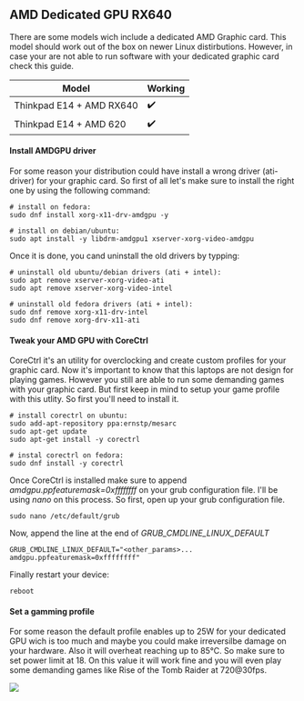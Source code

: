 ## AMD Dedicated GPU RX640

There are some models wich include a dedicated AMD Graphic card. This model should work out of the box on newer Linux distirbutions. However, in case your are not able to run software with your dedicated graphic card check this guide.

| Model                             | Working            |
|-----------------------------------|--------------------|
| Thinkpad E14 + AMD RX640          | :heavy_check_mark: |
| Thinkpad E14 + AMD 620            | :heavy_check_mark: | 


#### Install AMDGPU driver

For some reason your distribution could have install a wrong driver (ati-driver) for your graphic card. So first of all let's make sure to install the right one by using the following command:

    # install on fedora:
    sudo dnf install xorg-x11-drv-amdgpu -y
    
    # install on debian/ubuntu:
    sudo apt install -y libdrm-amdgpu1 xserver-xorg-video-amdgpu
    
Once it is done, you cand uninstall the old drivers by typping:

    # uninstall old ubuntu/debian drivers (ati + intel):
    sudo apt remove xserver-xorg-video-ati
    sudo apt remove xserver-xorg-video-intel
    
    # uninstall old fedora drivers (ati + intel):
    sudo dnf remove xorg-x11-drv-intel 
    sudo dnf remove xorg-drv-x11-ati
    
#### Tweak your AMD GPU with CoreCtrl

CoreCtrl it's an utility for overclocking and create custom profiles for your graphic card. Now it's important to know that this laptops are not design for playing games. However you still are able to run some demanding games with your graphic card. But first keep in mind to setup your game profile with this utlity. So first you'll need to install it.

    # install corectrl on ubuntu:
    sudo add-apt-repository ppa:ernstp/mesarc
    sudo apt-get update
    sudo apt-get install -y corectrl
    
    # instal corectrl on fedora:
    sudo dnf install -y corectrl
    
Once CoreCtrl is installed make sure to append *amdgpu.ppfeaturemask=0xffffffff* on your grub configuration file. I'll be using *nano* on this process. So first, open up your grub configuration file.
 
    sudo nano /etc/default/grub
    
Now, append the line at the end of *GRUB_CMDLINE_LINUX_DEFAULT*

    GRUB_CMDLINE_LINUX_DEFAULT="<other_params>... amdgpu.ppfeaturemask=0xffffffff"
    
Finally restart your device:

    reboot
    
#### Set a gamming profile

For some reason the default profile enables up to 25W for your dedicated GPU wich is too much and maybe you could make irreversilbe damage on your hardware. Also it will overheat reaching up to 85°C. So make sure to set power limit at 18. On this value it will work fine and you will even play some demanding games like Rise of the Tomb Raider at 720@30fps.

![](https://github.com/rodmaureirac/thinkpad-e14-linux/tree/main/tweaks/amdgpu-rx640/corectrl-rx640.png)

 

    
